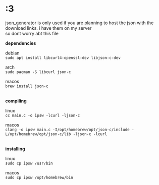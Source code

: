 

# :3

json_generator is only used if you are planning to host the json with the download links. i have them on my server\
so dont worry abt this file

**dependencies**

debian\
```sudo apt install libcurl4-openssl-dev libjson-c-dev```

arch\
```sudo pacman -S libcurl json-c```

macos\
```brew install json-c```


\
**compiling**

linux\
```cc main.c -o ipsw -lcurl -ljson-c```

macos\
```clang -o ipsw main.c -I/opt/homebrew/opt/json-c/include -L/opt/homebrew/opt/json-c/lib -ljson-c -lcurl```

\
**installing**

linux\
```sudo cp ipsw /usr/bin```

macos\
```sudo cp ipsw /opt/homebrew/bin```
